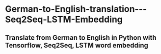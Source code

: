 # German-to-English-translation---Seq2Seq-LSTM-Embedding

## Translate from German to English in Python with Tensorflow, Seq2Seq, LSTM word embedding
